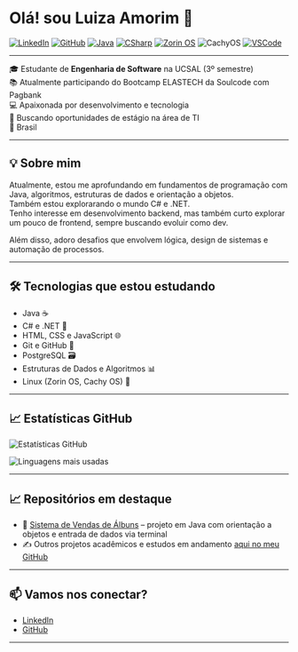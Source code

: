 # Olá! sou Luiza Amorim 👋

[![LinkedIn](https://img.shields.io/badge/-Luiza%20Amorim-blue?style=flat-square&logo=Linkedin&logoColor=white&link=https://www.linkedin.com/in/luiza-amorims)](https://www.linkedin.com/in/luiza-amorims)
[![GitHub](https://img.shields.io/badge/-@luizaamorims-181717?style=flat-square&logo=github&logoColor=white)](https://github.com/luizaamorims)
[![Java](https://img.shields.io/badge/Java-ED8B00?style=flat-square&logo=java&logoColor=white)](https://www.java.com/)
[![CSharp](https://img.shields.io/badge/C%23-239120?style=flat-square&logo=c-sharp&logoColor=white)](https://learn.microsoft.com/en-us/dotnet/csharp/)
[![Zorin OS](https://img.shields.io/badge/Zorin_OS-0CC1F3?style=flat-square&logo=zorin&logoColor=white)](https://zorin.com/os/)
![CachyOS](https://img.shields.io/badge/CachyOS-2e3440?style=for-the-badge&logo=archlinux&logoColor=00bcd4)
[![VSCode](https://img.shields.io/badge/Code-VSCode-007ACC?style=flat-square&logo=visual-studio-code)](https://code.visualstudio.com/)

---

🎓 Estudante de **Engenharia de Software** na UCSAL (3º semestre)   
📚 Atualmente participando do Bootcamp ELASTECH da Soulcode com Pagbank   
💻 Apaixonada por desenvolvimento e tecnologia  
🚀 Buscando oportunidades de estágio na área de TI  
📍 Brasil  

---

## 💡 Sobre mim

Atualmente, estou me aprofundando em fundamentos de programação com Java, algoritmos, estruturas de dados e orientação a objetos.  
Também estou explorarando o mundo C# e .NET.  
Tenho interesse em desenvolvimento backend, mas também curto explorar um pouco de frontend, sempre buscando evoluir como dev.

Além disso, adoro desafios que envolvem lógica, design de sistemas e automação de processos.

---

## 🛠️ Tecnologias que estou estudando

- Java ☕
- C# e .NET 🧩
- HTML, CSS e JavaScript 🌐
- Git e GitHub 🐙
- PostgreSQL 🗃️
- Estruturas de Dados e Algoritmos 📊
- Linux (Zorin OS, Cachy OS) 🐧

---

## 📈 Estatísticas GitHub

![Estatísticas GitHub](https://github-readme-stats.vercel.app/api?username=luizaamorims&show_icons=true&theme=github_dark&locale=pt-br)

![Linguagens mais usadas](https://github-readme-stats.vercel.app/api/top-langs/?username=luizaamorims&layout=compact&theme=github_dark&langs_count=6)

---

## 📈 Repositórios em destaque

- 🎵 [Sistema de Vendas de Álbuns](https://github.com/luizaamorims/sistema-vendas-albuns) – projeto em Java com orientação a objetos e entrada de dados via terminal
- ✍️ Outros projetos acadêmicos e estudos em andamento [aqui no meu GitHub](https://github.com/luizaamorims?tab=repositories)

---

## 📫 Vamos nos conectar?

- [LinkedIn](https://www.linkedin.com/in/luiza-amorims)
- [GitHub](https://github.com/luizaamorims)

---


<!--
**luizaamorims/luizaamorims** is a ✨ _special_ ✨ repository because its `README.md` (this file) appears on your GitHub profile.

Here are some ideas to get you started:

- 🔭 I’m currently working on ...
- 🌱 I’m currently learning ...
- 👯 I’m looking to collaborate on ...
- 🤔 I’m looking for help with ...
- 💬 Ask me about ...
- 📫 How to reach me: ...
- 😄 Pronouns: ...
- ⚡ Fun fact: ...
-->
